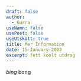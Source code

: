 ```yaml
---
draft: false
author:
  - Gurra
useNamn: false
usePost: false
useUtskott: true
title: Mer Information
date: 15-January-2023
excerpt: fett koolt utdrag
---
```

*bing* bong